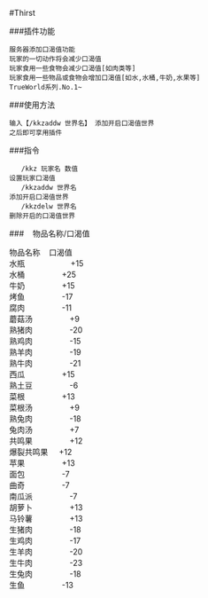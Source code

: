 #Thirst

###插件功能

    服务器添加口渴值功能 
    玩家的一切动作将会减少口渴值 
    玩家食用一些食物会减少口渴值[如肉类等] 
    玩家食用一些物品或食物会增加口渴值[如水,水桶,牛奶,水果等] 
    TrueWorld系列.No.1~
    
###使用方法

    输入【/kkzaddw 世界名】 添加开启口渴值世界 
    之后即可享用插件
       
###指令

       /kkz 玩家名 数值 
    设置玩家口渴值
       /kkzaddw 世界名
    添加开启口渴值世界
       /kkzdelw 世界名
    删除开启的口渴值世界

###&nbsp;&nbsp;&nbsp;&nbsp;物品名称/口渴值

物品名称&nbsp;&nbsp;&nbsp;&nbsp;口渴值
<br>水瓶&nbsp;&nbsp;&nbsp;&nbsp;&nbsp;&nbsp;&nbsp;&nbsp;&nbsp;&nbsp;&nbsp;&nbsp;&nbsp;&nbsp;&nbsp;&nbsp;&nbsp;&nbsp;&nbsp;&nbsp;	+15
<br>水桶&nbsp;&nbsp;&nbsp;&nbsp;&nbsp;&nbsp;&nbsp;&nbsp;&nbsp;&nbsp;&nbsp;&nbsp;&nbsp;&nbsp;&nbsp;&nbsp;	+25
<br>牛奶&nbsp;&nbsp;&nbsp;&nbsp;&nbsp;&nbsp;&nbsp;&nbsp;&nbsp;&nbsp;&nbsp;&nbsp;&nbsp;&nbsp;&nbsp;&nbsp;	+15
<br>烤鱼&nbsp;&nbsp;&nbsp;&nbsp;&nbsp;&nbsp;&nbsp;&nbsp;&nbsp;&nbsp;&nbsp;&nbsp;&nbsp;&nbsp;&nbsp;&nbsp;	-17
<br>腐肉&nbsp;&nbsp;&nbsp;&nbsp;&nbsp;&nbsp;&nbsp;&nbsp;&nbsp;&nbsp;&nbsp;&nbsp;&nbsp;&nbsp;&nbsp;&nbsp;	-11
<br>蘑菇汤&nbsp;&nbsp;&nbsp;&nbsp;&nbsp;&nbsp;&nbsp;&nbsp;&nbsp;&nbsp;&nbsp;&nbsp;&nbsp;&nbsp;&nbsp;&nbsp;	+9
<br>熟猪肉&nbsp;&nbsp;&nbsp;&nbsp;&nbsp;&nbsp;&nbsp;&nbsp;&nbsp;&nbsp;&nbsp;&nbsp;&nbsp;&nbsp;&nbsp;&nbsp;	-20
<br>熟鸡肉&nbsp;&nbsp;&nbsp;&nbsp;&nbsp;&nbsp;&nbsp;&nbsp;&nbsp;&nbsp;&nbsp;&nbsp;&nbsp;&nbsp;&nbsp;&nbsp;	-15
<br>熟羊肉&nbsp;&nbsp;&nbsp;&nbsp;&nbsp;&nbsp;&nbsp;&nbsp;&nbsp;&nbsp;&nbsp;&nbsp;&nbsp;&nbsp;&nbsp;&nbsp;	-19
<br>熟牛肉&nbsp;&nbsp;&nbsp;&nbsp;&nbsp;&nbsp;&nbsp;&nbsp;&nbsp;&nbsp;&nbsp;&nbsp;&nbsp;&nbsp;&nbsp;&nbsp;	-21
<br>西瓜&nbsp;&nbsp;&nbsp;&nbsp;&nbsp;&nbsp;&nbsp;&nbsp;&nbsp;&nbsp;&nbsp;&nbsp;&nbsp;&nbsp;&nbsp;&nbsp;	+15
<br>熟土豆&nbsp;&nbsp;&nbsp;&nbsp;&nbsp;&nbsp;&nbsp;&nbsp;&nbsp;&nbsp;&nbsp;&nbsp;&nbsp;&nbsp;&nbsp;&nbsp;	-6
<br>菜根&nbsp;&nbsp;&nbsp;&nbsp;&nbsp;&nbsp;&nbsp;&nbsp;&nbsp;&nbsp;&nbsp;&nbsp;&nbsp;&nbsp;&nbsp;&nbsp;	+13
<br>菜根汤&nbsp;&nbsp;&nbsp;&nbsp;&nbsp;&nbsp;&nbsp;&nbsp;&nbsp;&nbsp;&nbsp;&nbsp;&nbsp;&nbsp;&nbsp;&nbsp;	+9
<br>熟兔肉&nbsp;&nbsp;&nbsp;&nbsp;&nbsp;&nbsp;&nbsp;&nbsp;&nbsp;&nbsp;&nbsp;&nbsp;&nbsp;&nbsp;&nbsp;&nbsp;	-18
<br>兔肉汤&nbsp;&nbsp;&nbsp;&nbsp;&nbsp;&nbsp;&nbsp;&nbsp;&nbsp;&nbsp;&nbsp;&nbsp;&nbsp;&nbsp;&nbsp;&nbsp;	+7
<br>共鸣果&nbsp;&nbsp;&nbsp;&nbsp;&nbsp;&nbsp;&nbsp;&nbsp;&nbsp;&nbsp;&nbsp;&nbsp;&nbsp;&nbsp;&nbsp;&nbsp;	+12
<br>爆裂共鸣果&nbsp;&nbsp;&nbsp;&nbsp;	+12
<br>苹果&nbsp;&nbsp;&nbsp;&nbsp;&nbsp;&nbsp;&nbsp;&nbsp;&nbsp;&nbsp;&nbsp;&nbsp;&nbsp;&nbsp;&nbsp;&nbsp;	+13
<br>面包&nbsp;&nbsp;&nbsp;&nbsp;&nbsp;&nbsp;&nbsp;&nbsp;&nbsp;&nbsp;&nbsp;&nbsp;&nbsp;&nbsp;&nbsp;&nbsp;	-7
<br>曲奇&nbsp;&nbsp;&nbsp;&nbsp;&nbsp;&nbsp;&nbsp;&nbsp;&nbsp;&nbsp;&nbsp;&nbsp;&nbsp;&nbsp;&nbsp;&nbsp;	-7
<br>南瓜派&nbsp;&nbsp;&nbsp;&nbsp;&nbsp;&nbsp;&nbsp;&nbsp;&nbsp;&nbsp;&nbsp;&nbsp;&nbsp;&nbsp;&nbsp;&nbsp;	-7
<br>胡萝卜&nbsp;&nbsp;&nbsp;&nbsp;&nbsp;&nbsp;&nbsp;&nbsp;&nbsp;&nbsp;&nbsp;&nbsp;&nbsp;&nbsp;&nbsp;&nbsp;	+13
<br>马铃薯&nbsp;&nbsp;&nbsp;&nbsp;&nbsp;&nbsp;&nbsp;&nbsp;&nbsp;&nbsp;&nbsp;&nbsp;&nbsp;&nbsp;&nbsp;&nbsp;	+13
<br>生猪肉&nbsp;&nbsp;&nbsp;&nbsp;&nbsp;&nbsp;&nbsp;&nbsp;&nbsp;&nbsp;&nbsp;&nbsp;&nbsp;&nbsp;&nbsp;&nbsp;	-18
<br>生鸡肉&nbsp;&nbsp;&nbsp;&nbsp;&nbsp;&nbsp;&nbsp;&nbsp;&nbsp;&nbsp;&nbsp;&nbsp;&nbsp;&nbsp;&nbsp;&nbsp;	-17
<br>生羊肉&nbsp;&nbsp;&nbsp;&nbsp;&nbsp;&nbsp;&nbsp;&nbsp;&nbsp;&nbsp;&nbsp;&nbsp;&nbsp;&nbsp;&nbsp;&nbsp;	-20
<br>生牛肉&nbsp;&nbsp;&nbsp;&nbsp;&nbsp;&nbsp;&nbsp;&nbsp;&nbsp;&nbsp;&nbsp;&nbsp;&nbsp;&nbsp;&nbsp;&nbsp;	-23
<br>生兔肉&nbsp;&nbsp;&nbsp;&nbsp;&nbsp;&nbsp;&nbsp;&nbsp;&nbsp;&nbsp;&nbsp;&nbsp;&nbsp;&nbsp;&nbsp;&nbsp;	-18
<br>生鱼&nbsp;&nbsp;&nbsp;&nbsp;&nbsp;&nbsp;&nbsp;&nbsp;&nbsp;&nbsp;&nbsp;&nbsp;&nbsp;&nbsp;&nbsp;&nbsp;	-13
